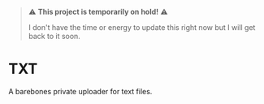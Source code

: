 > ⚠️ **This project is temporarily on hold!** ⚠️
> 
> I don't have the time or energy to update this right now but I will get back to it soon.

# TXT

A barebones private uploader for text files.
